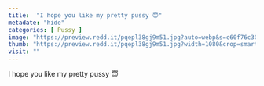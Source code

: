 ```yaml
---
title:  "I hope you like my pretty pussy 😇"
metadate: "hide"
categories: [ Pussy ]
image: "https://preview.redd.it/pqepl38gj9m51.jpg?auto=webp&s=c60f76c300f7764bc5a093f52dc2448e0d11863f"
thumb: "https://preview.redd.it/pqepl38gj9m51.jpg?width=1080&crop=smart&auto=webp&s=74504e8254248de6940146efd003fe333fa169db"
visit: ""
---
```

I hope you like my pretty pussy 😇
